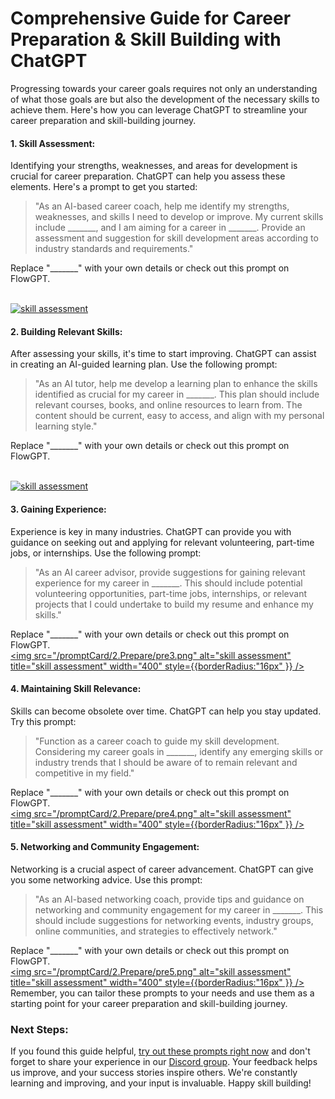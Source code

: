 # Comprehensive Guide for Career Preparation & Skill Building with ChatGPT

Progressing towards your career goals requires not only an understanding of what those goals are but also the development of the necessary skills to achieve them. Here's how you can leverage ChatGPT to streamline your career preparation and skill-building journey.

#### 1. Skill Assessment:

Identifying your strengths, weaknesses, and areas for development is crucial for career preparation. ChatGPT can help you assess these elements. Here's a prompt to get you started:
> "As an AI-based career coach, help me identify my strengths, weaknesses, and skills I need to develop or improve. My current skills include _______, and I am aiming for a career in _______. Provide an assessment and suggestion for skill development areas according to industry standards and requirements."

Replace "_______" with your own details or check out this prompt on FlowGPT.

<br/> 
<a 
target="_blank" 
href='https://flowgpt.com/prompt/3PPSxtneEECqzQZvB4vIS'> 
<img 
![skill assessment](https://github.com/FlowGPT/Cookbook/blob/Boyuan-Deng-patch-1/public/promptCard/2.Prepare/pre1.png) alt="skill assessment" title="skill assessment" width="400" style={{borderRadius:"16px" }} />   
</a>

#### 2. Building Relevant Skills:

After assessing your skills, it's time to start improving. ChatGPT can assist in creating an AI-guided learning plan. Use the following prompt:

> "As an AI tutor, help me develop a learning plan to enhance the skills identified as crucial for my career in _______. This plan should include relevant courses, books, and online resources to learn from. The content should be current, easy to access, and align with my personal learning style."

Replace "_______" with your own details or check out this prompt on FlowGPT.

<br/> 
<a 
target="_blank" 
href='https://flowgpt.com/prompt/zkmAbpAm280CIBpH4GUaD'> 
<img 
src="/promptCard/2.Prepare/pre2.png" alt="skill assessment" title="skill assessment" width="400" style={{borderRadius:"16px" }} /> 
</a>

#### 3. Gaining Experience:

Experience is key in many industries. ChatGPT can provide you with guidance on seeking out and applying for relevant volunteering, part-time jobs, or internships. Use the following prompt:

> "As an AI career advisor, provide suggestions for gaining relevant experience for my career in _______. This should include potential volunteering opportunities, part-time jobs, internships, or relevant projects that I could undertake to build my resume and enhance my skills."

Replace "_______" with your own details or check out this prompt on FlowGPT.
<br/> 
<a 
target="_blank" 
href='https://flowgpt.com/prompt/9j8cPREFCZL8GzCUFQNUj'> 
<img 
src="/promptCard/2.Prepare/pre3.png" alt="skill assessment" title="skill assessment" width="400" style={{borderRadius:"16px" }} /> 
</a>

#### 4. Maintaining Skill Relevance:

Skills can become obsolete over time. ChatGPT can help you stay updated. Try this prompt:
>"Function as a career coach to guide my skill development. Considering my career goals in _______, identify any emerging skills or industry trends that I should be aware of to remain relevant and competitive in my field."

Replace "_______" with your own details or check out this prompt on FlowGPT.
<br/> 
<a 
target="_blank" 
href='https://flowgpt.com/prompt/4fLrF0eDR0nvb3kVp8lUL'> 
<img 
src="/promptCard/2.Prepare/pre4.png" alt="skill assessment" title="skill assessment" width="400" style={{borderRadius:"16px" }} /> 
</a>

#### 5. Networking and Community Engagement:
Networking is a crucial aspect of career advancement. ChatGPT can give you some networking advice. Use this prompt:
>"As an AI-based networking coach, provide tips and guidance on networking and community engagement for my career in _______. This should include suggestions for networking events, industry groups, online communities, and strategies to effectively network."

Replace "_______" with your own details or check out this prompt on FlowGPT.
<br/> 
<a 
target="_blank" 
href='https://flowgpt.com/prompt/naA4ykiX2gYUlBQeKfjD1'> 
<img 
src="/promptCard/2.Prepare/pre5.png" alt="skill assessment" title="skill assessment" width="400" style={{borderRadius:"16px" }} /> 
</a>
Remember, you can tailor these prompts to your needs and use them as a starting point for your career preparation and skill-building journey.

### Next Steps:
If you found this guide helpful, [try out these prompts right now](https://flowgpt.com) and don't forget to share your experience in our [Discord group](https://discord.gg/EuYSg52q4Q). Your feedback helps us improve, and your success stories inspire others. We're constantly learning and improving, and your input is invaluable. Happy skill building!






